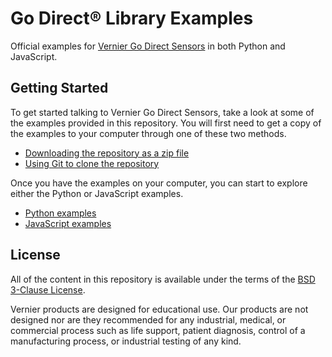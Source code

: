 # Go Direct® Library Examples

Official examples for [Vernier Go Direct Sensors](https://www.vernier.com/products/sensors/go-direct-sensors) in both Python and JavaScript.

## Getting Started

To get started talking to Vernier Go Direct Sensors, take a look at some of the examples provided in this repository. You will first need to get a copy of the examples to your computer through one of these two methods.
- [Downloading the repository as a zip file](https://github.com/VernierST/godirect-examples/archive/master.zip)
- [Using Git to clone the repository](https://github.com/VernierST/godirect-examples.git)

Once you have the examples on your computer, you can start to explore either the Python or JavaScript examples.

- [Python examples](./python)
- [JavaScript examples](./javascript)

## License

All of the content in this repository is available under the terms of the [BSD 3-Clause License](./LICENSE).

Vernier products are designed for educational use. Our products are not designed nor are they recommended for any industrial, medical, or commercial process such as life support, patient diagnosis, control of a manufacturing process, or industrial testing of any kind.

